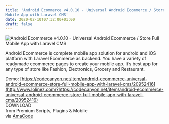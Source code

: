 ```yaml
---
title: 'Android Ecommerce v4.0.10 - Universal Android Ecommerce / Store Full
Mobile App with Laravel CMS'
date: 2020-02-10T07:32:00+01:00
draft: false
---
```


![Android Ecommerce v4.0.10 - Universal Android Ecommerce / Store Full Mobile App with Laravel CMS](http://www.codelist.cc/uploads/posts/2020-02/1581314664_androidecommerce.jpg "Android Ecommerce v4.0.10 - Universal Android Ecommerce / Store Full Mobile App with Laravel CMS")  
  
Android Ecommerce is complete mobile app solution for android and iOS platform with Laravel Ecommerce as backend. You have a variety of readymade ecommerce pages to create your mobile app. It’s best app for any type of store like Fashion, Electronics, Grocery and Restaurant.  
  
Demo: [https://codecanyon.net/item/android-ecommerce-universal-android-ecommerce-store-full-mobile-app-with-laravel-cms/20952416](http://www.lolinez.com/?https://codecanyon.net/item/android-ecommerce-universal-android-ecommerce-store-full-mobile-app-with-laravel-cms/20952416)  
DOWNLOAD  
from Premium Scripts, Plugins & Mobile  
via [AmaCode](https://amazcode.ooo)
